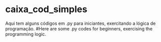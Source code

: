 # caixa_cod_simples

Aqui tem alguns códigos em .py para iniciantes, exercitando a lógica de programação.
#Here are some .py codes for beginners, exercising the programming logic.
